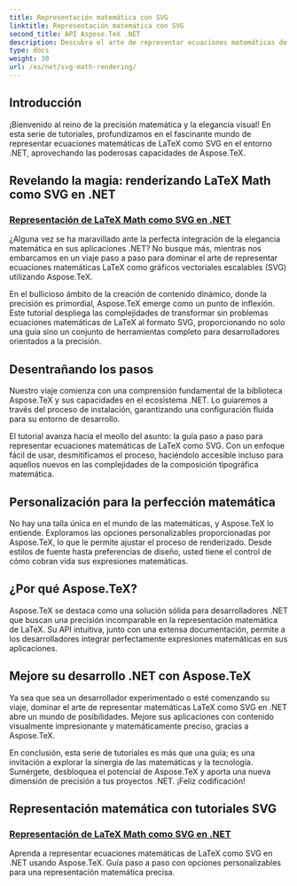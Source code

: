 ```yaml
---
title: Representación matemática con SVG
linktitle: Representación matemática con SVG
second_title: API Aspose.TeX .NET
description: Descubra el arte de representar ecuaciones matemáticas de LaTeX como SVG en .NET con Aspose.TeX. Libere la precisión con opciones personalizables para la perfección matemática.
type: docs
weight: 30
url: /es/net/svg-math-rendering/
---
```

## Introducción

¡Bienvenido al reino de la precisión matemática y la elegancia visual! En esta serie de tutoriales, profundizamos en el fascinante mundo de representar ecuaciones matemáticas de LaTeX como SVG en el entorno .NET, aprovechando las poderosas capacidades de Aspose.TeX. 

## Revelando la magia: renderizando LaTeX Math como SVG en .NET

### [Representación de LaTeX Math como SVG en .NET](./render-latex-math-svg/)

¿Alguna vez se ha maravillado ante la perfecta integración de la elegancia matemática en sus aplicaciones .NET? No busque más, mientras nos embarcamos en un viaje paso a paso para dominar el arte de representar ecuaciones matemáticas LaTeX como gráficos vectoriales escalables (SVG) utilizando Aspose.TeX.

En el bullicioso ámbito de la creación de contenido dinámico, donde la precisión es primordial, Aspose.TeX emerge como un punto de inflexión. Este tutorial despliega las complejidades de transformar sin problemas ecuaciones matemáticas de LaTeX al formato SVG, proporcionando no solo una guía sino un conjunto de herramientas completo para desarrolladores orientados a la precisión.

## Desentrañando los pasos

Nuestro viaje comienza con una comprensión fundamental de la biblioteca Aspose.TeX y sus capacidades en el ecosistema .NET. Lo guiaremos a través del proceso de instalación, garantizando una configuración fluida para su entorno de desarrollo.

El tutorial avanza hacia el meollo del asunto: la guía paso a paso para representar ecuaciones matemáticas de LaTeX como SVG. Con un enfoque fácil de usar, desmitificamos el proceso, haciéndolo accesible incluso para aquellos nuevos en las complejidades de la composición tipográfica matemática.

## Personalización para la perfección matemática

No hay una talla única en el mundo de las matemáticas, y Aspose.TeX lo entiende. Exploramos las opciones personalizables proporcionadas por Aspose.TeX, lo que le permite ajustar el proceso de renderizado. Desde estilos de fuente hasta preferencias de diseño, usted tiene el control de cómo cobran vida sus expresiones matemáticas.

## ¿Por qué Aspose.TeX?

Aspose.TeX se destaca como una solución sólida para desarrolladores .NET que buscan una precisión incomparable en la representación matemática de LaTeX. Su API intuitiva, junto con una extensa documentación, permite a los desarrolladores integrar perfectamente expresiones matemáticas en sus aplicaciones.

## Mejore su desarrollo .NET con Aspose.TeX

Ya sea que sea un desarrollador experimentado o esté comenzando su viaje, dominar el arte de representar matemáticas LaTeX como SVG en .NET abre un mundo de posibilidades. Mejore sus aplicaciones con contenido visualmente impresionante y matemáticamente preciso, gracias a Aspose.TeX.

En conclusión, esta serie de tutoriales es más que una guía; es una invitación a explorar la sinergia de las matemáticas y la tecnología. Sumérgete, desbloquea el potencial de Aspose.TeX y aporta una nueva dimensión de precisión a tus proyectos .NET. ¡Feliz codificación!
## Representación matemática con tutoriales SVG
### [Representación de LaTeX Math como SVG en .NET](./render-latex-math-svg/)
Aprenda a representar ecuaciones matemáticas de LaTeX como SVG en .NET usando Aspose.TeX. Guía paso a paso con opciones personalizables para una representación matemática precisa.